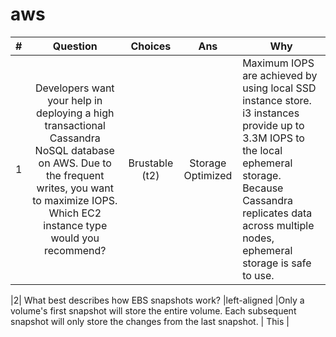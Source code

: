# aws

|#| Question | Choices | Ans | Why |
|----------|:----------:|:-------------:|:------:|------|
|1| Developers want your help in deploying a high transactional Cassandra NoSQL database on AWS. Due to the frequent writes, you want to maximize IOPS. Which EC2 instance type would you recommend? | Brustable (t2) | Storage Optimized | Maximum IOPS are achieved by using local SSD instance store. i3 instances provide up to 3.3M IOPS to the local ephemeral storage. Because Cassandra replicates data across multiple nodes, ephemeral storage is safe to use.|
                                                              
|2| What best describes how EBS snapshots work? |left-aligned |Only a volume's first snapshot will store the entire volume. Each subsequent snapshot will only store the changes from the last snapshot. | This |
